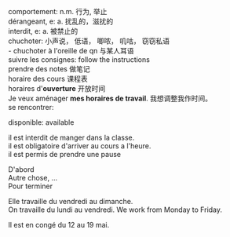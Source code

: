 comportement: n.m. 行为, 举止  
dérangeant, e: a. 扰乱的，滋扰的  
interdit, e: a. 被禁止的  
chuchoter: 小声说， 低语， 唧哝， 叽咕， 窃窃私语  
    - chuchoter à l'oreille de qn 与某人耳语  
suivre les consignes: follow the instructions  
prendre des notes 做笔记  
horaire des cours 课程表  
horaires d'**ouverture** 开放时间  
Je veux aménager **mes horaires de travail**. 我想调整我作时间。  
se rencontrer:  

disponible: available  

il est interdit de manger dans la classe.  
il est obligatoire d'arriver au cours a l'heure.  
il est permis de prendre une pause  

D'abord  
Autre chose, ...  
Pour terminer   

Elle travaille du vendredi au dimanche.  
On travaille du lundi au vendredi. We work from Monday to Friday.   

Il est en congé du 12 au 19 mai.  